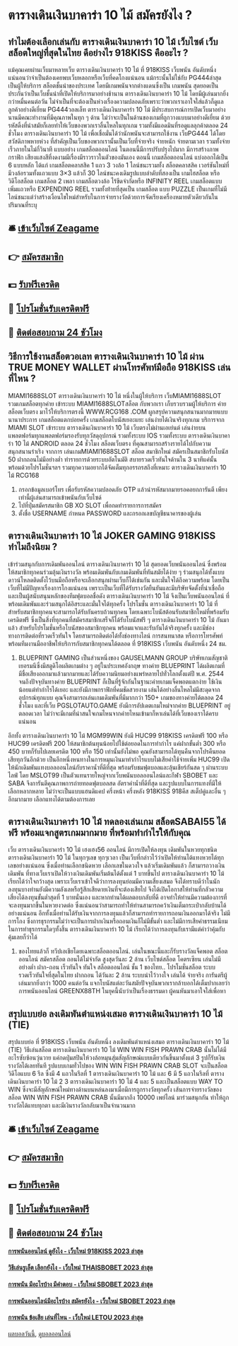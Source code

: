 # ตารางเดินเงินบาคาร่า 10 ไม้ สมัครยังไง ?
## ทำไมต้องเลือกเล่นกับ ตารางเดินเงินบาคาร่า 10 ไม้ เว็บไซต์ เว็บสล็อตใหญ่ที่สุดในไทย ดีอย่างไร 918KISS คืออะไร ?
แม้คุณเคยผ่านเว็บมาหลายเว็บ ตารางเดินเงินบาคาร่า 10 ไม้ ที่ 918KISS เว็บพนัน อันดับหนึ่ง แน่นอนว่าจำเป็นต้องเคยพบเว็บหลอกหรือเว็บที่คดโกงแน่นอน แม้กระนั้นไม่ใช่กับ PG444ล่าสุด เป็นผู้ให้บริการ สล็อตชั้นนำของประเทศ โดยมีเกมพนันจากต่างแดนซึ่งเป็น เกมพนัน สุดยอดเป็นประกันว่าเป็นเว็บชั้นนำที่เปิดให้บริการมาอย่างช้านาน ตารางเดินเงินบาคาร่า 10 ไม้ โดยมีผู้เล่นมากยิ่งกว่าหมื่นคนต่อวัน ไม่จำเป็นที่จะต้องเป็นห่วงเรื่องความปลอดภัยเพราะว่าพวกเราเอาใจใส่แล้วก็ดูแลลูกค้าอย่างดีเยี่ยม PG444วอลเล็ท ตารางเดินเงินบาคาร่า 10 ไม้ มีประสบการณ์การเปิดเว็บมาอย่างนานมีคณะทำงานที่มีคุณภาพในทุก ๆ ด้าน ไม่ว่าจะเป็นในด้านของเกมที่ถูกวางแบบมาอย่างดีเยี่ยม ด้วยรหัสดิ้งที่นำสมัยก็เลยทำให้เว็บของพวกเราลื่นไหลในทุกเกม รวมทั้งมีแอดมินที่รอดูแลลุกค้าตลอด 24 ชั่วโมง ตารางเดินเงินบาคาร่า 10 ไม้ เพื่อเชื่อมั่นได้ว่านักพนันจะสามารถใช้งาน เว็บPG444 ได้โดยสวัสดิภาพหายห่วง ที่สำคัญเป็นเว็บของพวกเรานั้นเป็นเว็บที่จ่ายจริง จ่ายหนัก จ่ายตามเวลา รวมทั้งจ่ายเร็วภายในไม่กี่วินาที
แบบอย่าง เกมสล็อตออนไลน์ ในตอนนี้มีการปรับปรุงไปมาก มีการสร้างภาพกราฟิก เสียงแสงสีที่งดงามมีเรื่องมีราวราวในตัวของมันเอง ตอนนี้ เกมสล็อตออนไลน์ แบ่งออกได้เป็น 6 แบบหลัก ได้แก่ เกมสล็อตคลาสสิค 1 แถว 3 วงล้อ 1 ไลน์ชนะรวมทั้ง สล็อตคลาสสิค เวอร์ชันใหม่ที่มีวงล้อรวมทั้งแถวแบบ 3×3 แล้วก็ 30 ไลน์ชนะคงเดิมรูปแบบลำดับที่สองเป็น เกมไฮสล็อต หรือวิดีโอสล็อต เกมสล็อต 2 เพลา เกมสล็อตวงล้อ ไร้ขีดจำกัดหรือ INFINITY REEL เกมสล็อตแบบเพิ่มแถวหรือ EXPENDING REEL รวมทั้งท้ายที่สุดเป็น เกมสล็อต แบบ PUZZLE เป็นเกมที่ไม่มีไลน์ชนะแต่ว่าสร้างเงื่อนไขใหม่สำหรับในการจ่ายรางวัลด้วยการจัดเรียงเครื่องหมายตัวเดียวกันในปริมาณที่ระบุ

## 🛎 [เข้าเว็บไซต์ Zeagame](https://bit.ly/3SdLNi2)
## 👉 [สมัครสมาชิก](https://bit.ly/3SdLNi2)
## 💵 [รับฟรีเครดิต](https://bit.ly/3dyRKHj)
## 👑 [โปรโมชั่นรับเครดิตฟรี](https://bit.ly/3dyRKHj)
## 📱 [ติดต่อสอบถาม 24 ชัวโมง](https://bit.ly/3dyRKHj)

## วิธีการใช้งานสล็อตวอเลท ตารางเดินเงินบาคาร่า 10 ไม้ ผ่าน TRUE MONEY WALLET ผ่านโทรศัพท์มือถือ 918KISS เล่นที่ไหน ?
MIAMI1688SLOT ตารางเดินเงินบาคาร่า 10 ไม้ หนึ่งในผู้ให้บริการ เว็บMIAMI1688SLOT รวมเกมสล็อตทุกค่าย เข้าระบบ MIAMI1688SLOTสล็อต กับพวกเรา เก็บรวบรวมผู้ให้บริการ ค่ายสล็อตเว็บตรง มาไว้ให้บริการตรงนี้ WWW.RCG168 .COM ผูกสรุปความสนุกสนานมากมายแบบนานาประการ เกมสล็อตแตกบ่อยครั้ง เกมสล็อตโบนัสเยอะแยะ เล่นง่ายได้เงินจริงทุกเกม บริการจาก MIAMI SLOT เข้าระบบ ตารางเดินเงินบาคาร่า 10 ไม้ เว็บตรงไม่ผ่านเอเย่นต์ เล่นง่ายบนแพลตฟอร์มทุกแพลตฟอร์มรองรับทุกวัสดุอุปกรณ์ รวมทั้งระบบ IOS รวมทั้งระบบ ตารางเดินเงินบาคาร่า 10 ไม้ ANDROID ตลอด 24 ชั่วโมง สล็อตเว็บตรง ที่คุณสามารถสร้างรายได้ไปกับความสนุกสนานร่าเริง จากการ เล่นเกมMIAMI1688SLOT สล็อต สมาชิกใหม่ สมัครเป็นสมาชิกรับโบนัส 50 ฝากถอนไม่มีอย่างต่ำ ทำรายการด้วยระบบอัตโนมัติ สบายรวดเร็วทันใจด้านใน 3 นาทีแค่นั้น พร้อมด้วยโปรโมชั่นฯลฯ รวมทุกความอยากได้จัดเต็มทุกอรรถรสถึงที่เหมาะ ตารางเดินเงินบาคาร่า 10 ไม้ RCG168
1. กรอกข้อมูลเบอร์โทร เพื่อรับรหัสความปลอดภัย OTP แล้วนำรหัสมากมายรอคอยกการันตี เพียงเท่านี้ผู้เล่นสามารถเข้าพนันกับเว็บไซด์
2. ไปที่ปุ่มสมัครสมาชิก GB XO SLOT เพื่อกดทำรายการการสมัคร
3. ตั้งชื่อ USERNAME กำหนด PASSWORD และกรอกเลขบัญชีธนาคารของผู้เล่น

## ตารางเดินเงินบาคาร่า 10 ไม้ JOKER GAMING 918KISS ทำไมถึงนิยม ?
เข้าร่วมสนุกกับการเดิมพันออนไลน์ ตารางเดินเงินบาคาร่า 10 ไม้ สุดยอดเว็บพนันออนไลน์ ซึ่งพร้อมให้สมาชิกทุกคนร่วมลุ้นเงินรางวัล พร้อมเดิมพันกับเกมเดิมพันที่ทันสมัยได้ง่าย ๆ ร่วมสนุกได้ทั้งแบบดาวน์โหลดติดตั้งไว้บนมือถือหรือจะเลือกสนุกผ่านเว็บก็ได้เช่นกัน และมั่นใจได้ถึงความพร้อม โดยเป็นเว็บที่ไม่มีปัญหาเรื่องการโกงแน่นอน เพราะเป็นเว็บที่ได้รับรางวัลยืนยันและมีบริษัทจัดตั้งที่น่าเชื่อถือ และเป็นผู้สนับสนุนหลักของทีมฟุตบอลชื่อดัง ตารางเดินเงินบาคาร่า 10 ไม้ จึงเป็นเว็บพนันออนไลน์ ที่พร้อมเดิมพันและร่วมสนุกได้อิสระและมั่นใจได้ทุกครั้ง
โปรโมชั่น ตารางเดินเงินบาคาร่า 10 ไม้ ที่สำหรับสมาชิกทุกคนจะสามารถได้รับกันครบถ้วนทุกคน โดยเฉพาะโบนัสต้อนรับสมาชิกใหม่ที่พร้อมรับเครดิตฟรี ซึ่งเป็นสิ่งที่ทุกคนที่สมัครสมาชิกเสร็จก็ได้รับโบนัสฟรี ๆ ตารางเดินเงินบาคาร่า 10 ไม้ กันมาแล้ว สำหรับโปรโมชั่นหรือโบนัสของสมาชิกทุกคน พร้อมแจกและรับกันได้จริงทุกครั้ง และมีช่องทางการติดต่อที่รวดเร็วทันใจ โดยสามารถติดต่อได้ทั้งช่องทางไลน์ การสนทนาสด หรือการโทรศัพท์ พร้อมทีมงานมืออาชีพให้บริการกับสมาชิกทุกคนได้ตลอด ที่ 918KISS เว็บพนัน อันดับหนึ่ง 24 ชม.
1. BLUEPRINT GAMING เป็นส่วนหนึ่งของ GAUSELMANN GROUP บริษัทเกมสัญชาติเยอรมนีซึ่งมีสตูดิโอผลิตเกมต่าง ๆ อยู่ในประเทศอังกฤษ ทางค่าย BLUEPRINT ได้ผลิตเกมที่มีชื่อเสียงออกมาแล้วมากมายและได้รับความนิยมอย่างแพร่หลายไปทั่วโลกตั้งแต่ปี พ.ศ. 2544 จนถึงปัจจุบันทางค่าย BLUEPRINT ก็เป็นที่รู้จักกันในฐานะค่ายเกมแจ็คพอตแตกง่าย ใช้เงินน้อยแต่ทำกำไรได้เยอะ และยังมีภาพกราฟิกที่คมชัดสวยงาม เล่นได้อย่างลื่นไหลไม่มีสะดุดจากอุปกรณ์ทุกแบบ คุณจึงสามารถเล่นเกมเดิมพันที่มีมากกว่า 150+ เกมของทางค่ายได้ตลอด 24 ชั่วโมง และที่เว็บ PGSLOTAUTO.GAME ยังมีการอัปเดตเกมใหม่จากค่าย BLUEPRINT อยู่ตลอดเวลา ไม่ว่าจะมีเกมที่น่าสนใจเกมไหนจากค่ายไหนเข้ามาก็หาเล่นได้ที่เว็บของเราได้ครบแน่นอน

อีกทั้ง ตารางเดินเงินบาคาร่า 10 ไม้ MGM99WIN ยังมี HUC99 918KISS เครดิตฟรี 100 หรือ HUC99 เครดิตฟรี 200 ให้สมาชิกต้นทุนน้อยไปใช้ต่อยอดในการทำกำไร แค่ฝากขั้นต่ำ 300 หรือ 450 บาทก็รับไปเลยเครดิต 100 หรือ 150 เท่านั้นยังไม่พอ คุณยังสามารถได้ทุนคืนจากโปรคืนยอดเสียทุกวันอีกด้วย เป็นอีกหนึ่งหนทางในการหมุนเงินมาทำกำไรแบบไม่เสียค่าใช้จ่ายเพิ่ม
HUC99 เปิดให้นักเดิมพันแทงบอลออนไลน์กับราคาน้ำที่ดีที่สุด พร้อมรับชมฟุตบอลและลุ้นเชียร์กันสด ๆ ผ่านระบบไลฟ์ โดย MSLOT99 เป็นตัวแทนรายใหญ่จากเว็บพนันบอลออนไลน์และกีฬา SBOBET และ SABA จึงการันตีคุณภาพการถ่ายทอดฟุตบอลสด อัตราค่าน้ำที่ดีที่สุด และรูปแบบในการแทงที่มีให้เลือกหลากหลาย ไม่ว่าจะเป็นแบบแฮนดิแคป ครึ่งหน้า ครึ่งหลัง 918KISS 918คีส สเต็ปคู่และอื่น ๆ อีกมากมาย เลือกแทงได้ตามต้องการเลย

## ตารางเดินเงินบาคาร่า 10 ไม้ ทดลองเล่นเกม สล็อตSABAI55 ได้ฟรี พร้อมแจกสูตรเกมมากมาย ที่พร้อมทำกำไรให้กับคุณ
เว็บ ตารางเดินเงินบาคาร่า 10 ไม้ เฮงเฮง56 ออนไลน์ มีการเปิดให้ลงทุน เดิมพันในหวยทุกชนิด ตารางเดินเงินบาคาร่า 10 ไม้ ในทุกๆเลข ทุกๆเวลา เป็นเว็บที่กล่าวไว้ว่าเปิดให้ท่านได้แทงหวยได้ทุกเลขอย่างแน่นอน ซึ่งเมื่อท่านเลือกชนิดหวย เลือกเลขในดวงใจ แล้วเริ่มเดิมพันแล้ว ก็สามารถวางเงินเดิมพัน ที่ทางเว็บเราเปิดให้วางเงินเดิมพันเริ่มต้นได้ตั้งแต่ 1 บาทขึ้นไป ตารางเดินเงินบาคาร่า 10 ไม้ เรียกได้ว่าใจกว้างสุด เพราะเว็บเราเข้าใจดีว่าการลงทุนย่อมมีความเสี่ยงเสมอ จึงได้ทราบดีว่าในนักลงทุนบางท่านยังมีความลังเลหรือรู้สึกเสียดายเงินที่จะต้องเสียไป จึงได้เปิดโอกาสให้ท่านที่กลัวความเสี่ยงได้ลงทุนขั้นต่ำสุดที่ 1 บาทนั่นเอง และหากท่านได้ผลตอบกลับที่ดี อาจทำให้ท่านมีความต้องการที่จะลงทุนมากขึ้นในหวยงวดต่อ ซึ่งแน่นอนว่าสามารถทำให้ท่านสามารถคว้าเงินเต็มกระเป๋ากลับบ้านได้อย่างแน่นอน อีกทั้งเมื่อท่านได้รับเงินจากการลงทุนแล้วก็สามารถทำรายการถอนเงินออกมาได้จริง ไม่มีการโกง ซึ่งการธุรกรรมไม่ว่าจะเป็นการฝากเงินหรือถอนเงินก็ไม่มีขั้นต่ำ และไม่มีการเสียค่าธรรมเนียมในการทำธุรกรรมใดๆทั้งสิ้น ตารางเดินเงินบาคาร่า 10 ไม้ เรียกได้ว่าการลงทุนกับเรามีแต่คำว่าคุ้มกับคุ้มเลยก็ว่าได้
1. ของไทยแล้วก็ ทวีปเอเชียโดยเฉพาะสล็อตออนไลน์. เล่นในขณะนี้และก็รับรางวัลแจ็คพอต สล็อตออนไลน์ สมัครสล็อต ถอนได้ไม่จำกัด สูงสุดวันละ 2 ล้าน เว็บไซต์สล็อต โคตรเซียน เล่นไม่มีอย่างต่ำ ฝาก-ถอน เร็วทันใจ ทันใจ สล็อตออนไลน์ ชั้น 1 ของไทย.. โปรโมชั่นสล็อต ระบบรวดเร็วทันใจที่สุดในไทย ฝากถอน ได้วันละ 2 ล้าน ระบบน่าไว้วางใจ เล่นได้ จ่ายจริง การันตรีผู้เล่นมากยิ่งกว่า 1000 คนต่อวัน แจกโบนัสแต่ละวันสมัยปัจจุบันพวกเรากล้าบอกได้เต็มปากเลยว่า การพนันออนไลน์ GREENX88TH ในยุคนี้นับว่าเป็นเรื่องธรรมดา ผู้คนหันมาเอาใจใส่เพื่อหา

## สรุปแบบย่อ ลงเดิมพันตำแหน่งเสมอ ตารางเดินเงินบาคาร่า 10 ไม้ (TIE)
สรุปแบบย่อ ที่ 918KISS เว็บพนัน อันดับหนึ่ง ลงเดิมพันตำแหน่งเสมอ ตารางเดินเงินบาคาร่า 10 ไม้ (TIE) วิธีเล่นสล็อต ตารางเดินเงินบาคาร่า 10 ไม้ WIN WIN FISH PRAWN CRAB นั้นไม่ได้มีอะไรซับซ้อนวุ่นวาย แค่กดปุ่มสปินให้วงล้อหมุนสุ่มสัญลักษณ์แบบเดียวกันขึ้นมาตั้งแต่ 3 รูปก็รับเงินรางวัลได้เลยทันที รูปแบบเกมทั่วไปของ WIN WIN FISH PRAWN CRAB SLOT จะเป็นสล็อตวิดีโอแบบ 6 รีล ซึ่งมี 4 แถวในรีลที่ 1 ตารางเดินเงินบาคาร่า 10 ไม้ และ 6 มี 5 แถวในรีลที่ ตารางเดินเงินบาคาร่า 10 ไม้ 2 3 ตารางเดินเงินบาคาร่า 10 ไม้ 4 และ 5 และเป็นสล็อตแบบ WAY TO WIN ซึ่งจะมีสัญลักษณ์ใหม่ทางด้านบนหล่นลงมาเมื่อมีการถูกรางวัลทุกครั้ง เส้นการจ่ายรางวัลของสล็อต WIN WIN FISH PRAWN CRAB นั้นมีมากถึง 10000 เพย์ไลน์ มาร่วมสนุกกัน ทำให้ถูกรางวัลได้แทบทุกตา และมีเงินรางวัลกลับมาเป็นจำนวนมาก

## 🛎 [เข้าเว็บไซต์ Zeagame](https://bit.ly/3SdLNi2)
## 👉 [สมัครสมาชิก](https://bit.ly/3SdLNi2)
## 💵 [รับฟรีเครดิต](https://bit.ly/3dyRKHj)
## 👑 [โปรโมชั่นรับเครดิตฟรี](https://bit.ly/3dyRKHj)
## 📱 [ติดต่อสอบถาม 24 ชัวโมง](https://bit.ly/3dyRKHj)

#### [การพนันออนไลน์ ดูยังไง - เว็บใหม่ 918KISS 2023 ล่าสุด](https://atom.io/themes/การพนันออนไลน์%20ดูยังไง%20-%20เว็บใหม่%20918kiss%202023%20ล่าสุด)
#### [วิธีเล่นรูเล็ต เลือกยังไง - เว็บใหม่ THAISBOBET 2023 ล่าสุด](https://atom.io/themes/วิธีเล่นรูเล็ต%20เลือกยังไง%20-%20เว็บใหม่%20thaisbobet%202023%20ล่าสุด)
#### [การพนัน มีอะไรบ้าง มีคำตอบ - เว็บใหม่ SBOBET 2023 ล่าสุด](https://atom.io/themes/การพนัน%20มีอะไรบ้าง%20มีคำตอบ%20-%20เว็บใหม่%20sbobet%202023%20ล่าสุด)
#### [การพนันออนไลน์มีอะไรบ้าง สมัครยังไง - เว็บใหม่ SBOBET 2023 ล่าสุด](https://atom.io/themes/การพนันออนไลน์มีอะไรบ้าง%20สมัครยังไง%20-%20เว็บใหม่%20sbobet%202023%20ล่าสุด)
#### [การพนัน ข้อเสีย เล่นที่ไหน - เว็บใหม่ LETOU 2023 ล่าสุด](https://atom.io/themes/การพนัน%20ข้อเสีย%20เล่นที่ไหน%20-%20เว็บใหม่%20letou%202023%20ล่าสุด)

[ผลบอลวันนี้](https://siamsport.tv "ผลบอลวันนี้"), [ดูบอลออนไลน์](https://siamsport.tv/ดูบอลสด "ดูบอลออนไลน์")